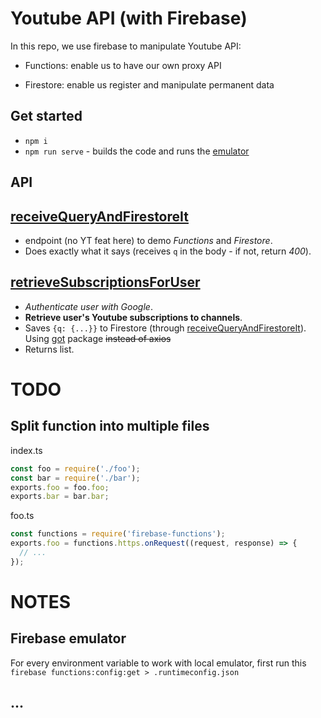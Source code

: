 # Youtube API (with Firebase)

In this repo, we use firebase to manipulate Youtube API:

- Functions: enable us to have our own proxy API

- Firestore: enable us register and manipulate permanent data

## Get started

- `npm i`
- `npm run serve` - builds the code and runs the [emulator](http://localhost:4000/)

## API

## [receiveQueryAndFirestoreIt](http://localhost:5001/api-secret-keeper/us-central1/receiveQueryAndFirestoreIt) 

- endpoint (no YT feat here) to demo *Functions* and *Firestore*. 
- Does exactly what it says (receives `q` in the body - if not, return *400*).

## [retrieveSubscriptionsForUser](http://localhost:5001/api-secret-keeper/us-central1/retrieveSubscriptionsForUser) 

- *Authenticate user with Google*.
- **Retrieve user's Youtube subscriptions to channels**.
- Saves `{q: {...}}` to Firestore (through [receiveQueryAndFirestoreIt](http://localhost:5001/api-secret-keeper/us-central1/receiveQueryAndFirestoreIt)). Using [got](https://www.npmjs.com/package/got#comparison) package ~~instead of axios~~
- Returns list.

# TODO

## Split function into multiple files
index.ts
```js
const foo = require('./foo');
const bar = require('./bar');
exports.foo = foo.foo;
exports.bar = bar.bar;
```

foo.ts
```js
const functions = require('firebase-functions');
exports.foo = functions.https.onRequest((request, response) => {
  // ...
});
```

# NOTES

## Firebase emulator

For every environment variable to work with local emulator, first run this
`firebase functions:config:get > .runtimeconfig.json`

## ...
